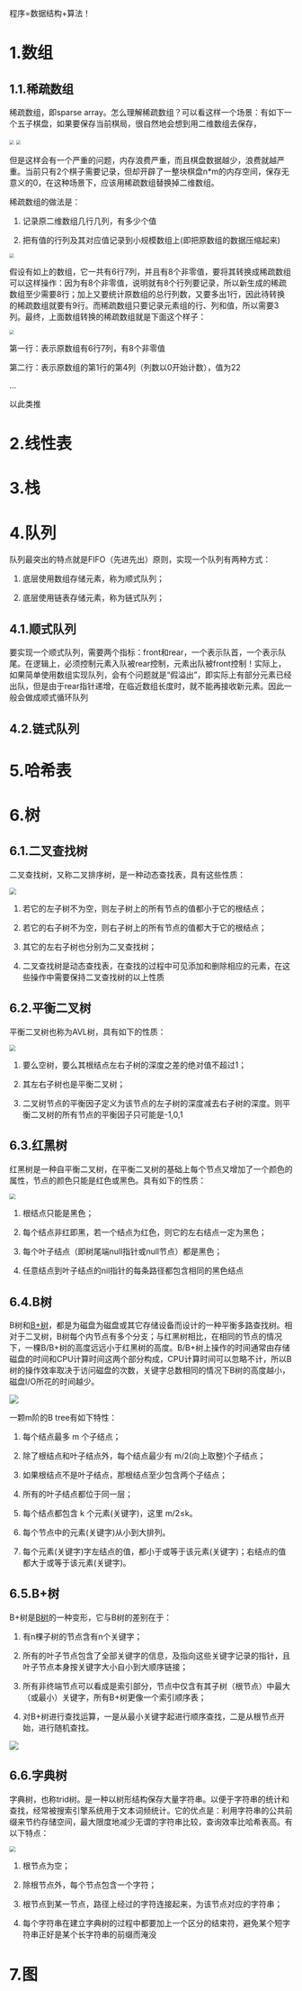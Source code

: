 程序=数据结构+算法！

# 1.数组

## 1.1.稀疏数组

稀疏数组，即sparse array。怎么理解稀疏数组？可以看这样一个场景：有如下一个五子棋盘，如果要保存当前棋局，很自然地会想到用二维数组去保存， 

<img src="./images/稀疏数组_棋盘.png" style="zoom:50%;" />

<img src="./images/稀疏数组_棋盘_二维数组保存.png" style="zoom:50%;" />

但是这样会有一个严重的问题，内存浪费严重，而且棋盘数据越少，浪费就越严重。当前只有2个棋子需要记录，但却开辟了一整块棋盘n*m的内存空间，保存无意义的0，在这种场景下，应该用稀疏数组替换掉二维数组。

 稀疏数组的做法是：

1. 记录原二维数组几行几列，有多少个值

2. 把有值的行列及其对应值记录到小规模数组上(即把原数组的数据压缩起来)

<img src="./images/稀疏数组_转换前.png" style="zoom:50%;" />

假设有如上的数组，它一共有6行7列，并且有8个非零值，要将其转换成稀疏数组可以这样操作：因为有8个非零值，说明就有8个行列要记录，所以新生成的稀疏数组至少需要8行；加上又要统计原数组的总行列数，又要多出1行，因此待转换的稀疏数组就要有9行。而稀疏数组只要记录元素组的行、列和值，所以需要3列。最终，上面数组转换的稀疏数组就是下面这个样子：

<img src="./images/稀疏数组_转换后.png" style="zoom:50%;" />

第一行：表示原数组有6行7列，有8个非零值

第二行：表示原数组的第1行的第4列（列数以0开始计数），值为22

 ...

 以此类推

# 2.线性表

# 3.栈

# 4.队列

队列最突出的特点就是FIFO（先进先出）原则，实现一个队列有两种方式：

1. 底层使用数组存储元素，称为顺式队列；

2. 底层使用链表存储元素，称为链式队列；

## 4.1.顺式队列

要实现一个顺式队列，需要两个指标：front和rear，一个表示队首，一个表示队尾。在逻辑上，必须控制元素入队被rear控制，元素出队被front控制！实际上，如果简单使用数组实现队列，会有个问题就是“假溢出”，即实际上有部分元素已经出队，但是由于rear指针递增，在临近数组长度时，就不能再接收新元素。因此一般会做成顺式循环队列

## 4.2.链式队列

# 5.哈希表

# 6.树

## 6.1.二叉查找树

二叉查找树，又称二叉排序树，是一种动态查找表，具有这些性质：

<img src="./images/二叉查找树.png" style="zoom:75%;" />

1. 若它的左子树不为空，则左子树上的所有节点的值都小于它的根结点；

2. 若它的右子树不为空，则右子树上的所有节点的值都大于它的根结点；

3. 其它的左右子树也分别为二叉查找树；

4. 二叉查找树是动态查找表，在查找的过程中可见添加和删除相应的元素，在这些操作中需要保持二叉查找树的以上性质

## 6.2.平衡二叉树

平衡二叉树也称为AVL树，具有如下的性质：

<img src="./images/平衡二叉树.png" style="zoom:70%;" />

1. 要么空树，要么其根结点左右子树的深度之差的绝对值不超过1；

2. 其左右子树也是平衡二叉树；

3. 二叉树节点的平衡因子定义为该节点的左子树的深度减去右子树的深度。则平衡二叉树的所有节点的平衡因子只可能是-1,0,1

## 6.3.红黑树

红黑树是一种自平衡二叉树，在平衡二叉树的基础上每个节点又增加了一个颜色的属性，节点的颜色只能是红色或黑色。具有如下的性质：

<img src="./images/红黑树.png" style="zoom:67%;" />

1. 根结点只能是黑色；

2. 每个结点非红即黑，若一个结点为红色，则它的左右结点一定为黑色；

3. 每个叶子结点（即树尾端null指针或null节点）都是黑色；

4. 任意结点到叶子结点的nil指针的每条路径都包含相同的黑色结点

## 6.4.B树

B树和[B+树](#6.5.B+树)，都是为磁盘为磁盘或其它存储设备而设计的一种平衡多路查找树。相对于二叉树，B树每个内节点有多个分支；与红黑树相比，在相同的节点的情况下，一棵B/B+树的高度远远小于红黑树的高度。B/B+树上操作的时间通常由存储磁盘的时间和CPU计算时间这两个部分构成，CPU计算时间可以忽略不计，所以B树的操作效率取决于访问磁盘的次数，关键字总数相同的情况下B树的高度越小，磁盘I/O所花的时间越少。

![](./images/B树.png)

一颗m阶的B tree有如下特性：

1. 每个结点最多 m 个子结点；

2. 除了根结点和叶子结点外，每个结点最少有 m/2(向上取整)个子结点；

3. 如果根结点不是叶子结点，那根结点至少包含两个子结点；

4. 所有的叶子结点都位于同一层；

5. 每个结点都包含 k 个元素(关键字)，这里 m/2≤k。

6. 每个节点中的元素(关键字)从小到大排列。

7. 每个元素(关键字)字左结点的值，都小于或等于该元素(关键字)；右结点的值都大于或等于该元素(关键字)。

## 6.5.B+树

B+树是[B树](#6.4.B树)的一种变形，它与B树的差别在于：

1. 有n棵子树的节点含有n个关键字；

2. 所有的叶子节点包含了全部关键字的信息，及指向这些关键字记录的指针，且叶子节点本身按关键字大小自小到大顺序链接；

3. 所有非终端节点可以看成是索引部分，节点中仅含有其子树（根节点）中最大（或最小）关键字，所有B+树更像一个索引顺序表；

4. 对B+树进行查找运算，一是从最小关键字起进行顺序查找，二是从根节点开始，进行随机查找。

![](./images/B+树.png)

## 6.6.字典树

字典树，也称trid树。是一种以树形结构保存大量字符串。以便于字符串的统计和查找，经常被搜索引擎系统用于文本词频统计。它的优点是：利用字符串的公共前缀来节约存储空间，最大限度地减少无谓的字符串比较，查询效率比哈希表高。有以下特点：

<img src="./images/字典树.png" style="zoom:67%;" />

1. 根节点为空；

2. 除根节点外，每个节点包含一个字符；

3. 根节点到某一节点，路径上经过的字符连接起来，为该节点对应的字符串；

4. 每个字符串在建立字典树的过程中都要加上一个区分的结束符，避免某个短字符串正好是某个长字符串的前缀而淹没

# 7.图


